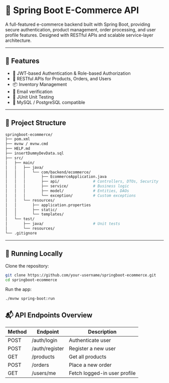 # 🛒 Spring Boot E-Commerce API

A full-featured e-commerce backend built with Spring Boot, providing secure authentication, product management, order processing, and user profile features. Designed with RESTful APIs and scalable service-layer architecture.

---

## 🚀 Features

- 🔐 JWT-based Authentication & Role-based Authorization
- 🧾 RESTful APIs for Products, Orders, and Users
- 📦 Inventory Management
- 📧 Email verification
- 🧪 JUnit Unit Testing
- 🐘 MySQL / PostgreSQL compatible

---

## 📂 Project Structure

```bash
springboot-ecommerce/
├── pom.xml
├── mvnw / mvnw.cmd
├── HELP.md
├── insertDummyDevData.sql
├── src/
│   ├── main/
│   │   ├── java/
│   │   │   └── com/backend/ecommerce/
│   │   │       ├── EcommerceApplication.java
│   │   │       ├── api/               # Controllers, DTOs, Security
│   │   │       ├── service/           # Business logic
│   │   │       ├── model/             # Entities, DAOs
│   │   │       └── exception/         # Custom exceptions
│   │   └── resources/
│   │       ├── application.properties
│   │       ├── static/
│   │       └── templates/
│   └── test/
│       ├── java/                      # Unit tests
│       └── resources/
└── .gitignore
```
---

## 🧪 Running Locally

Clone the repository:
```bash
git clone https://github.com/your-username/springboot-ecommerce.git
cd springboot-ecommerce
```

Run the app:
```bash
./mvnw spring-boot:run
```

## 📬 API Endpoints Overview
| Method | Endpoint       | Description                  |
|--------|----------------|------------------------------|
| POST   | /auth/login    | Authenticate user            |
| POST   | /auth/register | Register a new user          |
| GET    | /products      | Get all products             |
| POST   | /orders        | Place a new order            |
| GET    | /users/me      | Fetch logged-in user profile |
